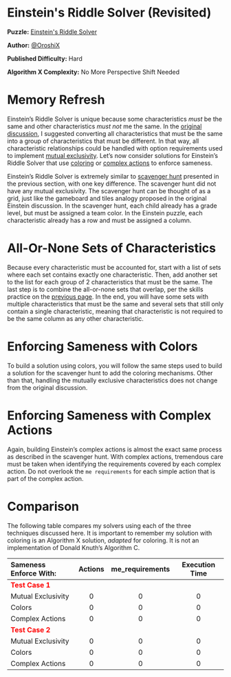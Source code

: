 # Einstein's Riddle Solver (Revisited)

__Puzzle:__ [Einstein's Riddle Solver](https://www.codingame.com/training/hard/einsteins-riddle-solver)

__Author:__ [@OroshiX](https://www.codingame.com/profile/045d3b89723c9acafb728c9fd1d8cb297970931)

__Published Difficulty:__ Hard

__Algorithm X Complexity:__ No More Perspective Shift Needed

# Memory Refresh

Einstein’s Riddle Solver is unique because some characteristics _must_ be the same and other characteristics _must not_ me the same. In the [original discussion](einsteins-riddle-solver), I suggested converting all characteristics that must be the same into a group of characteristics that must be different. In that way, all characteristic relationships could be handled with option requirements used to implement [mutual exclusivity]( mutual-exclusivity). Let’s now consider solutions for Einstein’s Riddle Solver that use [coloring]( all-or-none-with-colors) or [complex actions](complex-actions) to enforce sameness.

Einstein’s Riddle Solver is extremely similar to [scavenger hunt](all-or-none-sets-of-events) presented in the previous section, with one key difference. The scavenger hunt did not have any mutual exclusivity. The scavenger hunt can be thought of as a grid, just like the gameboard and tiles analogy proposed in the original Einstein discussion. In the scavenger hunt, each child already has a grade level, but must be assigned a team color. In the Einstein puzzle, each characteristic already has a row and must be assigned a column.

# All-Or-None Sets of Characteristics

Because every characteristic must be accounted for, start with a list of sets where each set contains exactly one characteristic. Then, add another set to the list for each group of 2 characteristics that must be the same. The last step is to combine the all-or-none sets that overlap, per the skills practice on the [previous page](test-your-skills). In the end, you will have some sets with multiple characteristics that must be the same and several sets that still only contain a single characteristic, meaning that characteristic is not required to be the same column as any other characteristic.

# Enforcing Sameness with Colors

To build a solution using colors, you will follow the same steps used to build a solution for the scavenger hunt to add the coloring mechanisms. Other than that, handling the mutually exclusive characteristics does not change from the original discussion.

# Enforcing Sameness with Complex Actions

Again, building Einstein’s complex actions is almost the exact same process as described in the scavenger hunt. With complex actions, tremendous care must be taken when identifying the requirements covered by each complex action. Do not overlook the `me requirements` for each simple action that is part of the complex action.

# Comparison

The following table compares my solvers using each of the three techniques discussed here. It is important to remember my solution with coloring is an Algorithm X solution, _adapted_ for coloring. It is not an implementation of Donald Knuth’s Algorithm C.

| Sameness Enforce With: | Actions | me_requirements | Execution Time |
|:------|:------:|:------:|:------:|
| __<span style="color:red">Test Case 1</span>__ |
|    Mutual Exclusivity | 0 | 0 | 0 |
|    Colors | 0 | 0 | 0 |
|    Complex Actions | 0 | 0 | 0 |
| __<span style="color:red">Test Case 2</span>__ |
|    Mutual Exclusivity | 0 | 0 | 0 |
|    Colors | 0 | 0 | 0 |
|    Complex Actions | 0 | 0 | 0 |
